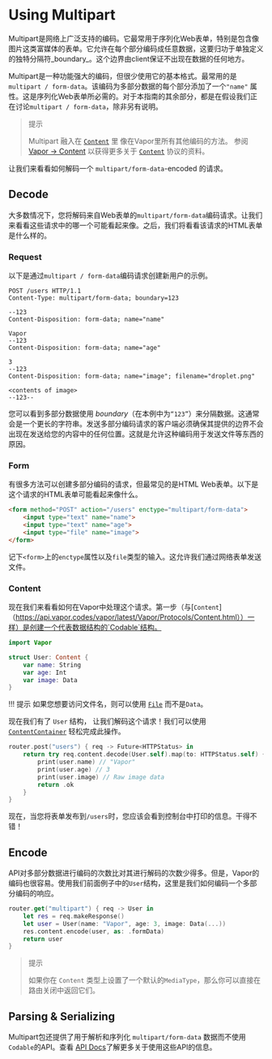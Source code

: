 # Using Multipart

Multipart是网络上广泛支持的编码。它最常用于序列化Web表单，特别是包含像图片这类富媒体的表单。它允许在每个部分编码成任意数据，这要归功于单独定义的独特分隔符_boundary_。这个边界由client保证不出现在数据的任何地方。

Multipart是一种功能强大的编码，但很少使用它的基本格式。最常用的是`multipart / form-data`。该编码为多部分数据的每个部分添加了一个`"name"` 属性。这是序列化Web表单所必需的。对于本指南的其余部分，都是在假设我们正在讨论`multipart / form-data`，除非另有说明。

> 提示
>
>    Multipart 融入在 [`Content`](https://api.vapor.codes/vapor/latest/Vapor/Protocols/Content.html) 里 像在Vapor里所有其他编码的方法。 参阅 [Vapor &rarr; Content](../vapor/content.md) 以获得更多关于 [`Content`](https://api.vapor.codes/vapor/latest/Vapor/Protocols/Content.html) 协议的资料。 

让我们来看看如何解码一个 `multipart/form-data`-encoded 的请求。

## Decode

大多数情况下，您将解码来自Web表单的`multipart/form-data`编码请求。让我们来看看这些请求中的哪一个可能看起来像。之后，我们将看看该请求的HTML表单是什么样的。

### Request

以下是通过`multipart / form-data`编码请求创建新用户的示例。

```http
POST /users HTTP/1.1
Content-Type: multipart/form-data; boundary=123

--123
Content-Disposition: form-data; name="name"

Vapor
--123
Content-Disposition: form-data; name="age"

3
--123
Content-Disposition: form-data; name="image"; filename="droplet.png"

<contents of image>
--123--
```

您可以看到多部分数据使用 _boundary_（在本例中为`“123”`）来分隔数据。这通常会是一个更长的字符串。发送多部分编码请求的客户端必须确保其提供的边界不会出现在发送给您的内容中的任何位置。这就是允许这种编码用于发送文件等东西的原因。

### Form

有很多方法可以创建多部分编码的请求，但最常见的是HTML Web表单。以下是这个请求的HTML表单可能看起来像什么。

```html
<form method="POST" action="/users" enctype="multipart/form-data">
    <input type="text" name="name">
    <input type="text" name="age">
    <input type="file" name="image">
</form>
```

记下`<form>`上的`enctype`属性以及`file`类型的输入。这允许我们通过网络表单发送文件。

### Content

现在我们来看看如何在Vapor中处理这个请求。第一步（与[`Content`]（https://api.vapor.codes/vapor/latest/Vapor/Protocols/Content.html））一样）是创建一个代表数据结构的`Codable`结构。

```swift
import Vapor

struct User: Content {
    var name: String
    var age: Int
    var image: Data
}
```

!!! 提示
    如果您想要访问文件名，则可以使用 [`File`](https://api.vapor.codes/core/latest/Core/Structs/File.html) 而不是`Data`。

现在我们有了 `User` 结构， 让我们解码这个请求！我们可以使用 [`ContentContainer`](https://api.vapor.codes/vapor/latest/Vapor/Structs/ContentContainer.html) 轻松完成此操作。

```swift
router.post("users") { req -> Future<HTTPStatus> in
    return try req.content.decode(User.self).map(to: HTTPStatus.self) { user in
        print(user.name) // "Vapor"
        print(user.age) // 3
        print(user.image) // Raw image data
        return .ok
    }
}
```

现在，当您将表单发布到`/users`时，您应该会看到控制台中打印的信息。干得不错！

## Encode

API对多部分数据进行编码的次数比对其进行解码的次数少得多。但是，Vapor的编码也很容易。使用我们前面例子中的`User`结构，这里是我们如何编码一个多部分编码的响应。

```swift
router.get("multipart") { req -> User in
    let res = req.makeResponse()
    let user = User(name: "Vapor", age: 3, image: Data(...))
    res.content.encode(user, as: .formData)
    return user
}
```

> 提示
>
>    如果你在 `Content` 类型上设置了一个默认的`MediaType`，那么你可以直接在路由关闭中返回它们。

## Parsing & Serializing

Multipart包还提供了用于解析和序列化 `multipart/form-data` 数据而不使用`Codable`的API。查看 [API Docs](https://api.vapor.codes/multipart/latest/Multipart/index.html)了解更多关于使用这些API的信息。
